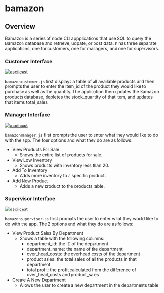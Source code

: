 # bamazon


## Overview

Bamazon is a series of node CLI appplications that use SQL to query the Bamazon database and retrieve, udpate, or post data. It has three separate applications, one for customers, one for managers, and one for supervisors.

### Customer Interface
[![asciicast](https://asciinema.org/a/qRgIcruC87VMRQjuZYanJ2Tnf.png)](https://asciinema.org/a/qRgIcruC87VMRQjuZYanJ2Tnf)

`bamazoncustomer.js` first displays a table of all available products and then prompts the user to enter the item_id of the product they would like to purchase as well as the quantity. The application then updates the Bamazon products database, depletes the stock_quantity of that item, and updates that items total_sales.

### Manager Interface
[![asciicast](https://asciinema.org/a/RgSe5E7SOs7a6A2UsIBiIJFtw.png)](https://asciinema.org/a/RgSe5E7SOs7a6A2UsIBiIJFtw)

`bamazonmanager.js` first prompts the user to enter what they would like to do with the app. The four options and what they do are as follows:

* View Products For Sale
	* Shows the entire list of products for sale.
* View Low Inventory
	* Shows products with inventory less than 20.
* Add To Inventory
	* Adds more inventory to a specific product.
* Add New Product
	* Adds a new product to the products table.

### Supervisor Interface
[![asciicast](https://asciinema.org/a/RXNxrKD0PX6b2fUK1UmPjUVbx.png)](https://asciinema.org/a/RXNxrKD0PX6b2fUK1UmPjUVbx)

`bamazonsupervisor.js` first prompts the user to enter what they would like to do with the app. The 2 options and what they do are as follows:
	
* View Product Sales By Department
	* Shows a table with the following columns:
		* department_id: the ID of the department
		* department_name: the name of the department
		* over_head_costs: the overhead costs of the department
		* product sales: the total sales of all the products in that department
		* total profit: the profit calculated from the difference of over_head_costs and product_sales
* Create A New Department
	* Allows the user to create a new department in the departments table